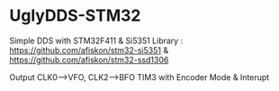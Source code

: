 # UglyDDS-STM32
Simple DDS with STM32F411 & Si5351
Library :
https://github.com/afiskon/stm32-si5351 &
https://github.com/afiskon/stm32-ssd1306

Output CLK0-->VFO, CLK2-->BFO
TIM3 with Encoder Mode & Interupt
